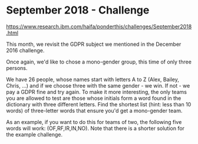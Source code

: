 # September 2018 - Challenge

https://www.research.ibm.com/haifa/ponderthis/challenges/September2018.html

This month, we revisit the GDPR subject we mentioned in the December 2016 challenge.

Once again, we'd like to chose a mono-gender group, this time of only three persons.

We have 26 people, whose names start with letters A to Z (Alex, Bailey, Chris, ...) and if we choose three with the same gender - we win. If not - we pay a GDPR fine and try again.
To make it more interesting, the only teams you are allowed to test are those whose initials form a word found in the dictionary with three different letters.
Find the shortest list (hint: less than 10 words) of three-letter words that ensure you'd get a mono-gender team.

As an example, if you want to do this for teams of two, the following five words will work: (OF,RF,IR,IN,NO).
Note that there is a shorter solution for the example challenge.
